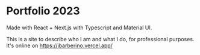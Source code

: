 # Portfolio 2023
Made with React + Next.js with Typescript and Material UI.

This is a site to describe who I am and what I do, for professional purposes.
It's online on https://jbarberino.vercel.app/
